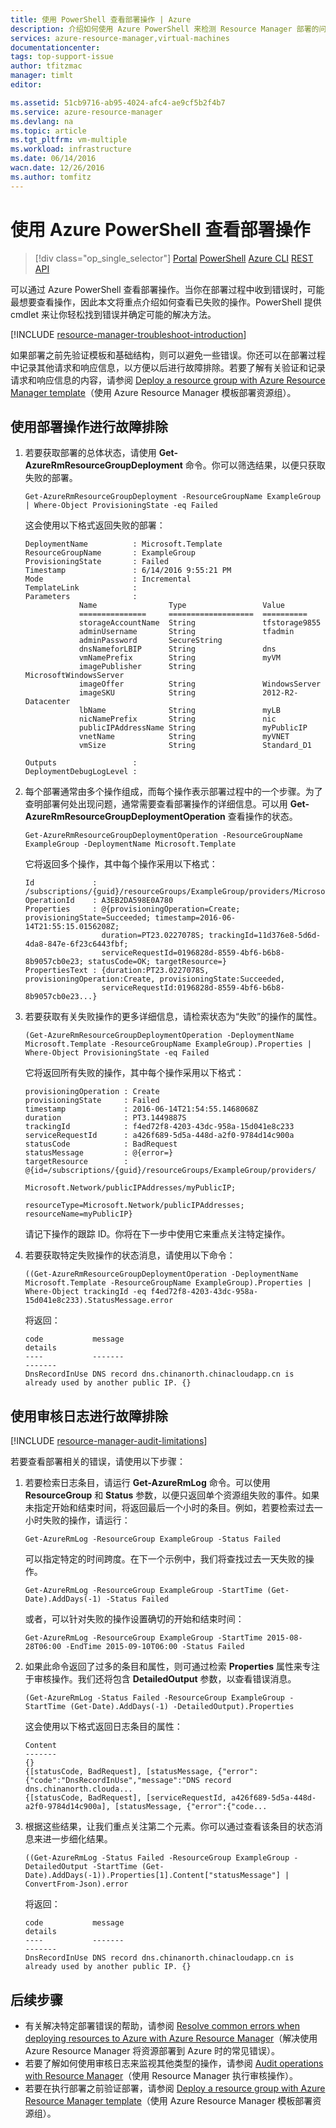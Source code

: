 ```yaml
---
title: 使用 PowerShell 查看部署操作 | Azure
description: 介绍如何使用 Azure PowerShell 来检测 Resource Manager 部署的问题。
services: azure-resource-manager,virtual-machines
documentationcenter: 
tags: top-support-issue
author: tfitzmac
manager: timlt
editor: 

ms.assetid: 51cb9716-ab95-4024-afc4-ae9cf5b2f4b7
ms.service: azure-resource-manager
ms.devlang: na
ms.topic: article
ms.tgt_pltfrm: vm-multiple
ms.workload: infrastructure
ms.date: 06/14/2016
wacn.date: 12/26/2016
ms.author: tomfitz
---
```


# 使用 Azure PowerShell 查看部署操作
>[!div class="op_single_selector"]
[Portal](./resource-manager-troubleshoot-deployments-portal.md)
[PowerShell](./resource-manager-troubleshoot-deployments-powershell.md)
[Azure CLI](./resource-manager-troubleshoot-deployments-cli.md)
[REST API](./resource-manager-troubleshoot-deployments-rest.md)

可以通过 Azure PowerShell 查看部署操作。当你在部署过程中收到错误时，可能最想要查看操作，因此本文将重点介绍如何查看已失败的操作。PowerShell 提供 cmdlet 来让你轻松找到错误并确定可能的解决方法。

[!INCLUDE [resource-manager-troubleshoot-introduction](../../includes/resource-manager-troubleshoot-introduction.md)]

如果部署之前先验证模板和基础结构，则可以避免一些错误。你还可以在部署过程中记录其他请求和响应信息，以方便以后进行故障排除。若要了解有关验证和记录请求和响应信息的内容，请参阅 [Deploy a resource group with Azure Resource Manager template](./resource-group-template-deploy.md)（使用 Azure Resource Manager 模板部署资源组）。

## 使用部署操作进行故障排除
1. 若要获取部署的总体状态，请使用 **Get-AzureRmResourceGroupDeployment** 命令。你可以筛选结果，以便只获取失败的部署。

    ```
    Get-AzureRmResourceGroupDeployment -ResourceGroupName ExampleGroup | Where-Object ProvisioningState -eq Failed
    ```

    这会使用以下格式返回失败的部署：

    ```
    DeploymentName          : Microsoft.Template
    ResourceGroupName       : ExampleGroup
    ProvisioningState       : Failed
    Timestamp               : 6/14/2016 9:55:21 PM
    Mode                    : Incremental
    TemplateLink            :
    Parameters              :
                Name                Type                 Value
                ===============     ===================  ==========
                storageAccountName  String               tfstorage9855
                adminUsername       String               tfadmin
                adminPassword       SecureString
                dnsNameforLBIP      String               dns
                vmNamePrefix        String               myVM
                imagePublisher      String               MicrosoftWindowsServer
                imageOffer          String               WindowsServer
                imageSKU            String               2012-R2-Datacenter
                lbName              String               myLB
                nicNamePrefix       String               nic
                publicIPAddressName String               myPublicIP
                vnetName            String               myVNET
                vmSize              String               Standard_D1

    Outputs                 :
    DeploymentDebugLogLevel :
    ```
2. 每个部署通常由多个操作组成，而每个操作表示部署过程中的一个步骤。为了查明部署何处出现问题，通常需要查看部署操作的详细信息。可以用 **Get-AzureRmResourceGroupDeploymentOperation** 查看操作的状态。

    ```
    Get-AzureRmResourceGroupDeploymentOperation -ResourceGroupName ExampleGroup -DeploymentName Microsoft.Template
    ```

    它将返回多个操作，其中每个操作采用以下格式：

    ```
    Id             : /subscriptions/{guid}/resourceGroups/ExampleGroup/providers/Microsoft.Resources/deployments/Microsoft.Template/operations/A3EB2DA598E0A780
    OperationId    : A3EB2DA598E0A780
    Properties     : @{provisioningOperation=Create; provisioningState=Succeeded; timestamp=2016-06-14T21:55:15.0156208Z;
                     duration=PT23.0227078S; trackingId=11d376e8-5d6d-4da8-847e-6f23c6443fbf;
                     serviceRequestId=0196828d-8559-4bf6-b6b8-8b9057cb0e23; statusCode=OK; targetResource=}
    PropertiesText : {duration:PT23.0227078S, provisioningOperation:Create, provisioningState:Succeeded,
                     serviceRequestId:0196828d-8559-4bf6-b6b8-8b9057cb0e23...}
    ```
3. 若要获取有关失败操作的更多详细信息，请检索状态为“失败”的操作的属性。

    ```
    (Get-AzureRmResourceGroupDeploymentOperation -DeploymentName Microsoft.Template -ResourceGroupName ExampleGroup).Properties | Where-Object ProvisioningState -eq Failed
    ```

    它将返回所有失败的操作，其中每个操作采用以下格式：

    ```
    provisioningOperation : Create
    provisioningState     : Failed
    timestamp             : 2016-06-14T21:54:55.1468068Z
    duration              : PT3.1449887S
    trackingId            : f4ed72f8-4203-43dc-958a-15d041e8c233
    serviceRequestId      : a426f689-5d5a-448d-a2f0-9784d14c900a
    statusCode            : BadRequest
    statusMessage         : @{error=}
    targetResource        : @{id=/subscriptions/{guid}/resourceGroups/ExampleGroup/providers/
                            Microsoft.Network/publicIPAddresses/myPublicIP;
                            resourceType=Microsoft.Network/publicIPAddresses; resourceName=myPublicIP}
    ```

    请记下操作的跟踪 ID。你将在下一步中使用它来重点关注特定操作。
4. 若要获取特定失败操作的状态消息，请使用以下命令：

    ```
    ((Get-AzureRmResourceGroupDeploymentOperation -DeploymentName Microsoft.Template -ResourceGroupName ExampleGroup).Properties | Where-Object trackingId -eq f4ed72f8-4203-43dc-958a-15d041e8c233).StatusMessage.error
    ```

    将返回：

    ```
    code           message                                                                        details
    ----           -------                                                                        -------
    DnsRecordInUse DNS record dns.chinanorth.chinacloudapp.cn is already used by another public IP. {}
    ```

## 使用审核日志进行故障排除
[!INCLUDE [resource-manager-audit-limitations](../../includes/resource-manager-audit-limitations.md)]

若要查看部署相关的错误，请使用以下步骤：

1. 若要检索日志条目，请运行 **Get-AzureRmLog** 命令。可以使用 **ResourceGroup** 和 **Status** 参数，以便只返回单个资源组失败的事件。如果未指定开始和结束时间，将返回最后一个小时的条目。例如，若要检索过去一小时失败的操作，请运行：

    ```
    Get-AzureRmLog -ResourceGroup ExampleGroup -Status Failed
    ```

    可以指定特定的时间跨度。在下一个示例中，我们将查找过去一天失败的操作。

    ```
    Get-AzureRmLog -ResourceGroup ExampleGroup -StartTime (Get-Date).AddDays(-1) -Status Failed
    ```

    或者，可以针对失败的操作设置确切的开始和结束时间：

    ```
    Get-AzureRmLog -ResourceGroup ExampleGroup -StartTime 2015-08-28T06:00 -EndTime 2015-09-10T06:00 -Status Failed
    ```
2. 如果此命令返回了过多的条目和属性，则可通过检索 **Properties** 属性来专注于审核操作。我们还将包含 **DetailedOutput** 参数，以查看错误消息。

    ```
    (Get-AzureRmLog -Status Failed -ResourceGroup ExampleGroup -StartTime (Get-Date).AddDays(-1) -DetailedOutput).Properties
    ```

    这会使用以下格式返回日志条目的属性：

    ```
    Content
    -------
    {} 
    {[statusCode, BadRequest], [statusMessage, {"error":{"code":"DnsRecordInUse","message":"DNS record dns.chinanorth.clouda...
    {[statusCode, BadRequest], [serviceRequestId, a426f689-5d5a-448d-a2f0-9784d14c900a], [statusMessage, {"error":{"code...
    ```
3. 根据这些结果，让我们重点关注第二个元素。你可以通过查看该条目的状态消息来进一步细化结果。

    ```
    ((Get-AzureRmLog -Status Failed -ResourceGroup ExampleGroup -DetailedOutput -StartTime (Get-Date).AddDays(-1)).Properties[1].Content["statusMessage"] | ConvertFrom-Json).error
    ```

    将返回：

    ```
    code           message                                                                        details
    ----           -------                                                                        -------
    DnsRecordInUse DNS record dns.chinanorth.chinacloudapp.cn is already used by another public IP. {}
    ```

## 后续步骤
* 有关解决特定部署错误的帮助，请参阅 [Resolve common errors when deploying resources to Azure with Azure Resource Manager](./resource-manager-common-deployment-errors.md)（解决使用 Azure Resource Manager 将资源部署到 Azure 时的常见错误）。
* 若要了解如何使用审核日志来监视其他类型的操作，请参阅 [Audit operations with Resource Manager](./resource-group-audit.md)（使用 Resource Manager 执行审核操作）。
* 若要在执行部署之前验证部署，请参阅 [Deploy a resource group with Azure Resource Manager template](./resource-group-template-deploy.md)（使用 Azure Resource Manager 模板部署资源组）。

<!---HONumber=Mooncake_1219_2016-->